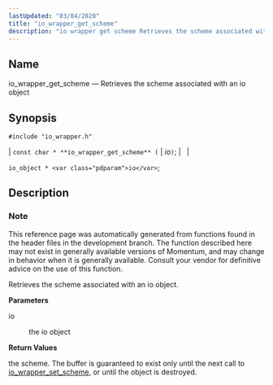 ```yaml
---
lastUpdated: "03/04/2020"
title: "io_wrapper_get_scheme"
description: "io wrapper get scheme Retrieves the scheme associated with an io object const char io wrapper get scheme io io object io This reference page was automatically generated from functions found in the header files in the development branch The function described here may not exist in generally available versions..."
---
```


<a name="apis.io_wrapper_get_scheme"></a> 
## Name

io_wrapper_get_scheme — Retrieves the scheme associated with an io object

## Synopsis

`#include "io_wrapper.h"`

| `const char * **io_wrapper_get_scheme** (` | <var class="pdparam">io</var>`)`; |   |

`io_object * <var class="pdparam">io</var>`;<a name="idp53769936"></a> 
## Description

### Note

This reference page was automatically generated from functions found in the header files in the development branch. The function described here may not exist in generally available versions of Momentum, and may change in behavior when it is generally available. Consult your vendor for definitive advice on the use of this function.

Retrieves the scheme associated with an io object.

**<a name="idp53772816"></a> Parameters**

<dl class="variablelist">

<dt>io</dt>

<dd>

the io object

</dd>

</dl>

**<a name="idp53775520"></a> Return Values**

the scheme. The buffer is guaranteed to exist only until the next call to [io_wrapper_set_scheme](/momentum/3/3-api/apis-io-wrapper-set-scheme), or until the object is destroyed.
